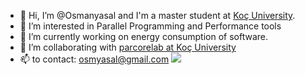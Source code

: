 - 👋 Hi, I’m @Osmanyasal and I'm a master student at [Koç University](https://www.ku.edu.tr/).
- 👀 I’m interested in Parallel Programming and Performance tools
- 🌱 I’m currently working on energy consumption of software.
- 💞️ I’m collaborating with [parcorelab at Koç University](https://parcorelab.ku.edu.tr/)
- 📫 to contact: osmyasal@gmail.com
<a href="https://www.buymeacoffee.com/osmyasal"><img src="https://img.buymeacoffee.com/button-api/?text=Would you refill my cofee?&emoji=☕&slug=osmyasal&button_colour=FFDD00&font_colour=000000&font_family=Comic&outline_colour=000000&coffee_colour=ffffff" /></a>
